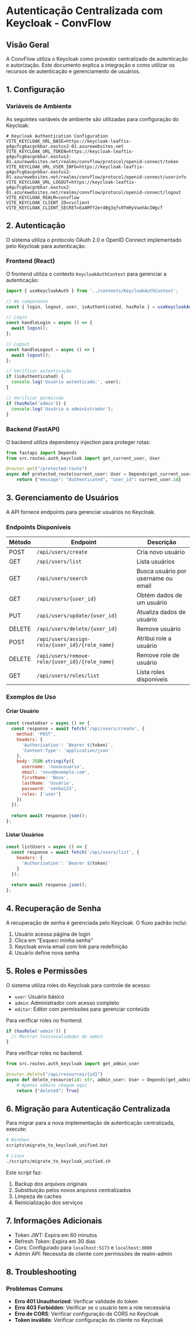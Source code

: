 # Autenticação Centralizada com Keycloak - ConvFlow

## Visão Geral

A ConvFlow utiliza o Keycloak como provedor centralizado de autenticação e autorização. Este documento explica a integração e como utilizar os recursos de autenticação e gerenciamento de usuários.

## 1. Configuração

### Variáveis de Ambiente

As seguintes variáveis de ambiente são utilizadas para configuração do Keycloak:

```
# Keycloak Authentication Configuration
VITE_KEYCLOAK_URL_BASE=https://keycloak-leaftix-g4gufcg6acgnbbar.eastus2-01.azurewebsites.net
VITE_KEYCLOAK_URL_TOKEN=https://keycloak-leaftix-g4gufcg6acgnbbar.eastus2-01.azurewebsites.net/realms/convflow/protocol/openid-connect/token
VITE_KEYCLOAK_URL_USER_INFO=https://keycloak-leaftix-g4gufcg6acgnbbar.eastus2-01.azurewebsites.net/realms/convflow/protocol/openid-connect/userinfo
VITE_KEYCLOAK_URL_LOGOUT=https://keycloak-leaftix-g4gufcg6acgnbbar.eastus2-01.azurewebsites.net/realms/convflow/protocol/openid-connect/logout
VITE_KEYCLOAK_REALM=convflow
VITE_KEYCLOAK_CLIENT_ID=cvclient
VITE_KEYCLOAK_CLIENT_SECRET=EaAMfY2er4Bg3qfs9TmRyVuehAcIWgcf
```

## 2. Autenticação

O sistema utiliza o protocolo OAuth 2.0 e OpenID Connect implementado pelo Keycloak para autenticação.

### Frontend (React)

O frontend utiliza o contexto `KeycloakAuthContext` para gerenciar a autenticação:

```typescript
import { useKeycloakAuth } from '../contexts/KeycloakAuthContext';

// No componente
const { login, logout, user, isAuthenticated, hasRole } = useKeycloakAuth();

// Login
const handleLogin = async () => {
  await login();
};

// Logout
const handleLogout = async () => {
  await logout();
};

// Verificar autenticação
if (isAuthenticated) {
  console.log('Usuário autenticado:', user);
}

// Verificar permissão
if (hasRole('admin')) {
  console.log('Usuário é administrador');
}
```

### Backend (FastAPI)

O backend utiliza dependency injection para proteger rotas:

```python
from fastapi import Depends
from src.routes.auth_keycloak import get_current_user, User

@router.get("/protected-route")
async def protected_route(current_user: User = Depends(get_current_user)):
    return {"message": "Authenticated", "user_id": current_user.id}
```

## 3. Gerenciamento de Usuários

A API fornece endpoints para gerenciar usuários no Keycloak.

### Endpoints Disponíveis

| Método | Endpoint | Descrição |
|--------|----------|-----------|
| POST | `/api/users/create` | Cria novo usuário |
| GET | `/api/users/list` | Lista usuários |
| GET | `/api/users/search` | Busca usuário por username ou email |
| GET | `/api/users/{user_id}` | Obtém dados de um usuário |
| PUT | `/api/users/update/{user_id}` | Atualiza dados de usuário |
| DELETE | `/api/users/delete/{user_id}` | Remove usuário |
| POST | `/api/users/assign-role/{user_id}/{role_name}` | Atribui role a usuário |
| DELETE | `/api/users/remove-role/{user_id}/{role_name}` | Remove role de usuário |
| GET | `/api/users/roles/list` | Lista roles disponíveis |

### Exemplos de Uso

#### Criar Usuário

```javascript
const createUser = async () => {
  const response = await fetch('/api/users/create', {
    method: 'POST',
    headers: {
      'Authorization': `Bearer ${token}`,
      'Content-Type': 'application/json'
    },
    body: JSON.stringify({
      username: 'novousuario',
      email: 'novo@exemplo.com',
      firstName: 'Novo',
      lastName: 'Usuário',
      password: 'senha123',
      roles: ['user']
    })
  });
  
  return await response.json();
};
```

#### Listar Usuários

```javascript
const listUsers = async () => {
  const response = await fetch('/api/users/list', {
    headers: {
      'Authorization': `Bearer ${token}`
    }
  });
  
  return await response.json();
};
```

## 4. Recuperação de Senha

A recuperação de senha é gerenciada pelo Keycloak. O fluxo padrão inclui:

1. Usuário acessa página de login
2. Clica em "Esqueci minha senha"
3. Keycloak envia email com link para redefinição
4. Usuário define nova senha

## 5. Roles e Permissões

O sistema utiliza roles do Keycloak para controle de acesso:

- `user`: Usuário básico
- `admin`: Administrador com acesso completo
- `editor`: Editor com permissões para gerenciar conteúdo

Para verificar roles no frontend:

```typescript
if (hasRole('admin')) {
  // Mostrar funcionalidades de admin
}
```

Para verificar roles no backend:

```python
from src.routes.auth_keycloak import get_admin_user

@router.delete("/api/resources/{id}")
async def delete_resource(id: str, admin_user: User = Depends(get_admin_user)):
    # Apenas admins chegam aqui
    return {"deleted": True}
```

## 6. Migração para Autenticação Centralizada

Para migrar para a nova implementação de autenticação centralizada, execute:

```bash
# Windows
scripts\migrate_to_keycloak_unified.bat

# Linux
./scripts/migrate_to_keycloak_unified.sh
```

Este script faz:

1. Backup dos arquivos originais
2. Substituição pelos novos arquivos centralizados
3. Limpeza de caches
4. Reinicialização dos serviços

## 7. Informações Adicionais

- Token JWT: Expira em 60 minutos
- Refresh Token: Expira em 30 dias
- Cors: Configurado para `localhost:5173` e `localhost:3000`
- Admin API: Necessita de cliente com permissões de realm-admin

## 8. Troubleshooting

### Problemas Comuns

- **Erro 401 Unauthorized**: Verificar validade do token
- **Erro 403 Forbidden**: Verificar se o usuário tem a role necessária
- **Erro de CORS**: Verificar configuração de CORS no Keycloak
- **Token inválido**: Verificar configuração do cliente no Keycloak

